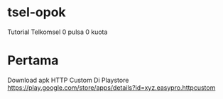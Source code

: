 # tsel-opok
Tutorial Telkomsel 0 pulsa 0 kuota

# Pertama
Download apk HTTP Custom Di Playstore
https://play.google.com/store/apps/details?id=xyz.easypro.httpcustom





